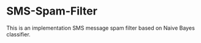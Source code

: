 # SMS-Spam-Filter
This is an implementation SMS message spam filter based on Naive Bayes classifier.
